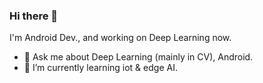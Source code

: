 ### Hi there 👋

I'm Android Dev., and working on Deep Learning now.

- 💬 Ask me about Deep Learning (mainly in CV), Android.
- 🌱 I’m currently learning iot & edge AI.


<!--
**noahzhy/noahzhy** is a ✨ _special_ ✨ repository because its `README.md` (this file) appears on your GitHub profile.

Here are some ideas to get you started:

- 🔭 I’m currently working on ...
- 🌱 I’m currently learning ...
- 👯 I’m looking to collaborate on ...
- 🤔 I’m looking for help with ...
- 💬 Ask me about ...
- 📫 How to reach me: ...
- 😄 Pronouns: ...
- ⚡ Fun fact: ...
-->

